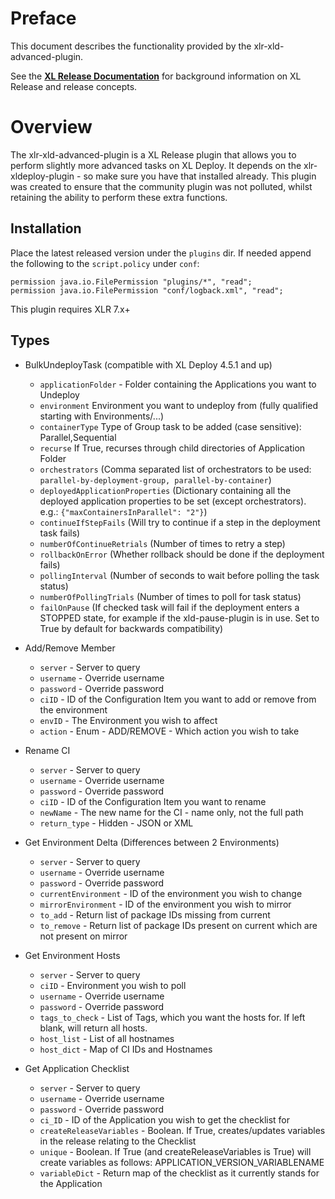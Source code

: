﻿# Preface #

This document describes the functionality provided by the xlr-xld-advanced-plugin.

See the **[XL Release Documentation](https://docs.xebialabs.com/xl-release/index.html)** for background information on XL Release and release concepts.

# Overview #

The xlr-xld-advanced-plugin is a XL Release plugin that allows you to perform slightly more advanced tasks on XL Deploy. 
It depends on the xlr-xldeploy-plugin - so make sure you have that installed already. 
This plugin was created to ensure that the community plugin was not polluted, whilst retaining the ability to perform these extra functions. 

## Installation ##

Place the latest released version under the `plugins` dir. If needed append the following to the `script.policy` under `conf`:

```
permission java.io.FilePermission "plugins/*", "read";
permission java.io.FilePermission "conf/logback.xml", "read";
```

This plugin requires XLR 7.x+

## Types ##

+ BulkUndeployTask (compatible with XL Deploy 4.5.1 and up)
  * `applicationFolder` - Folder containing the Applications you want to Undeploy
  * `environment` Environment you want to undeploy from (fully qualified starting with Environments/...)
  * `containerType` Type of Group task to be added (case sensitive): Parallel,Sequential
  * `recurse` If True, recurses through child directories of Application Folder 
  * `orchestrators` (Comma separated list of orchestrators to be used: `parallel-by-deployment-group, parallel-by-container`)
  * `deployedApplicationProperties` (Dictionary containing all the deployed application properties to be set (except orchestrators). e.g.: `{"maxContainersInParallel": "2"}`)
  * `continueIfStepFails` (Will try to continue if a step in the deployment task fails)
  * `numberOfContinueRetrials` (Number of times to retry a step)
  * `rollbackOnError` (Whether rollback should be done if the deployment fails)
  * `pollingInterval` (Number of seconds to wait before polling the task status)
  * `numberOfPollingTrials` (Number of times to poll for task status)
  * `failOnPause` (If checked task will fail if the deployment enters a STOPPED state, for example if the xld-pause-plugin is in use. Set to True by default for backwards compatibility)

+ Add/Remove Member
  * `server` - Server to query
  * `username` - Override username
  * `password` - Override password
  * `ciID` - ID of the Configuration Item you want to add or remove from the environment
  * `envID` - The Environment you wish to affect
  * `action` - Enum - ADD/REMOVE - Which action you wish to take

+ Rename CI
  * `server` - Server to query
  * `username` - Override username
  * `password` - Override password
  * `ciID` - ID of the Configuration Item you want to rename
  * `newName` - The new name for the CI - name only, not the full path
  * `return_type` - Hidden - JSON or XML

+ Get Environment Delta (Differences between 2 Environments)
  * `server` - Server to query
  * `username` - Override username
  * `password` - Override password
  * `currentEnvironment` - ID of the environment you wish to change
  * `mirrorEnvironment` - ID of the environment you wish to mirror
  * `to_add` - Return list of package IDs missing from current
  * `to_remove` - Return list of package IDs present on current which are not present on mirror

+ Get Environment Hosts 
  * `server` - Server to query
  * `ciID` - Environment you wish to poll
  * `username` - Override username
  * `password` - Override password
  * `tags_to_check` - List of Tags, which you want the hosts for. If left blank, will return all hosts.
  * `host_list` - List of all hostnames
  * `host_dict` - Map of CI IDs and Hostnames

+ Get Application Checklist 
  * `server` - Server to query
  * `username` - Override username
  * `password` - Override password
  * `ci_ID` - ID of the Application you wish to get the checklist for
  * `createReleaseVariables` - Boolean. If True, creates/updates variables in the release relating to the Checklist
  * `unique` - Boolean. If True (and createReleaseVariables is True) will create variables as follows: APPLICATION_VERSION_VARIABLENAME 
  * `variableDict` - Return map of the checklist as it currently stands for the Application
